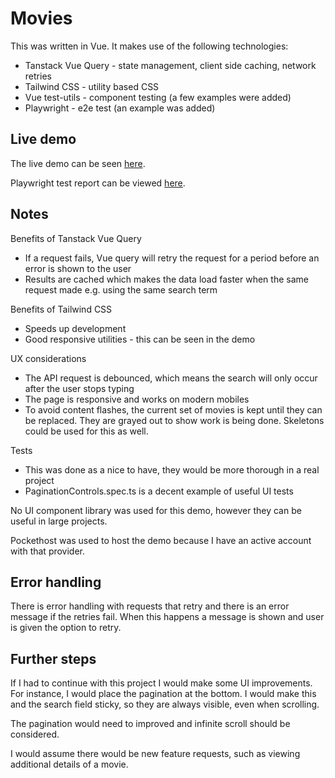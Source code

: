 # Movies

This was written in Vue. It makes use of the following technologies:

- Tanstack Vue Query - state management, client side caching, network retries
- Tailwind CSS - utility based CSS
- Vue test-utils - component testing (a few examples were added)
- Playwright - e2e test (an example was added)

## Live demo

The live demo can be seen [here](https://movies-online.pockethost.io/).

Playwright test report can be viewed [here](https://movies-online.pockethost.io/playwright-report/).

## Notes

Benefits of Tanstack Vue Query

- If a request fails, Vue query will retry the request for a period before an error is shown to the user
- Results are cached which makes the data load faster when the same request made e.g. using the same search term

Benefits of Tailwind CSS

- Speeds up development
- Good responsive utilities - this can be seen in the demo

UX considerations

- The API request is debounced, which means the search will only occur after the user stops typing
- The page is responsive and works on modern mobiles
- To avoid content flashes, the current set of movies is kept until they can be replaced. They are grayed out to show work is being done. Skeletons could be used for this as well.

Tests

- This was done as a nice to have, they would be more thorough in a real project
- PaginationControls.spec.ts is a decent example of useful UI tests

No UI component library was used for this demo, however they can be useful in large projects.

Pockethost was used to host the demo because I have an active account with that provider.

## Error handling

There is error handling with requests that retry and there is an error message if the retries fail. When this happens a message is shown and user is given the option to retry.

## Further steps

If I had to continue with this project I would make some UI improvements. For instance, I would place the pagination at the bottom. I would make this and the search field sticky, so they are always visible, even when scrolling.

The pagination would need to improved and infinite scroll should be considered.

I would assume there would be new feature requests, such as viewing additional details of a movie.
